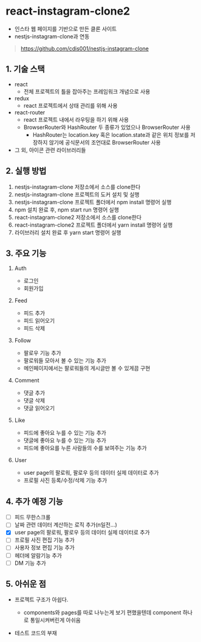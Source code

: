 # react-instagram-clone2

- 인스타 웹 페이지를 기반으로 만든 클론 사이트
- nestjs-instagram-clone과 연동

> https://github.com/cdis001/nestjs-instagram-clone

## 1. 기술 스택

- react
  - 전체 프로젝트의 틀을 잡아주는 프레임워크 개념으로 사용
- redux
  - react 프로젝트에서 상태 관리를 위해 사용
- react-router
  - react 프로젝트 내에서 라우팅을 하기 위해 사용
  - BrowserRouter와 HashRouter 두 종류가 있었으나 BrowserRouter 사용
    - HashRouter는 location.key 혹은 location.state과 같은 위치 정보를 저장하지 않기에 공식문서의 조언대로 BrowserRouter 사용
- 그 외, 아이콘 관련 라이브러리들

## 2. 실행 방법

1. nestjs-instagram-clone 저장소에서 소스를 clone한다
2. nestjs-instagram-clone 프로젝트의 도커 설치 및 실행
3. nestjs-instagram-clone 프로젝트 폴더에서 npm install 명령어 실행
4. npm 설치 완료 후, npm start run 명령어 실행
5. react-instagram-clone2 저장소에서 소스를 clone한다
6. react-instagram-clone2 프로젝트 폴더에서 yarn install 명령어 실행
7. 라이브러리 설치 완료 후 yarn start 명령어 실행

## 3. 주요 기능

1. Auth

   - 로그인
   - 회원가입

2. Feed

   - 피드 추가
   - 피드 읽어오기
   - 피드 삭제

3. Follow

   - 팔로우 기능 추가
   - 팔로워들 모아서 볼 수 있는 기능 추가
   - 메인페이지에서는 팔로워들의 게시글만 볼 수 있게끔 구현

4. Comment

   - 댓글 추가
   - 댓글 삭제
   - 댓글 읽어오기

5. Like

   - 피드에 좋아요 누를 수 있는 기능 추가
   - 댓글에 좋아요 누를 수 있는 기능 추가
   - 피드에 좋아요를 누른 사람들의 수를 보여주는 기능 추가

6. User
   - user page의 팔로워, 팔로우 등의 데이터 실제 데이터로 추가
   - 프로필 사진 등록/수정/삭제 기능 추가

## 4. 추가 예정 기능

- [ ] 피드 무한스크롤
- [ ] 날짜 관련 데이터 계산하는 로직 추가(n일전...)
- [x] user page의 팔로워, 팔로우 등의 데이터 실제 데이터로 추가
- [ ] 프로필 사진 편집 기능 추가
- [ ] 사용자 정보 편집 기능 추가
- [ ] 헤더에 알람기능 추가
- [ ] DM 기능 추가

## 5. 아쉬운 점

- 프로젝트 구조가 아쉽다.

  - components와 pages를 따로 나누는게 보기 편했을텐데 component 하나로 통일시켜버린게 아쉬움

- 테스트 코드의 부재
